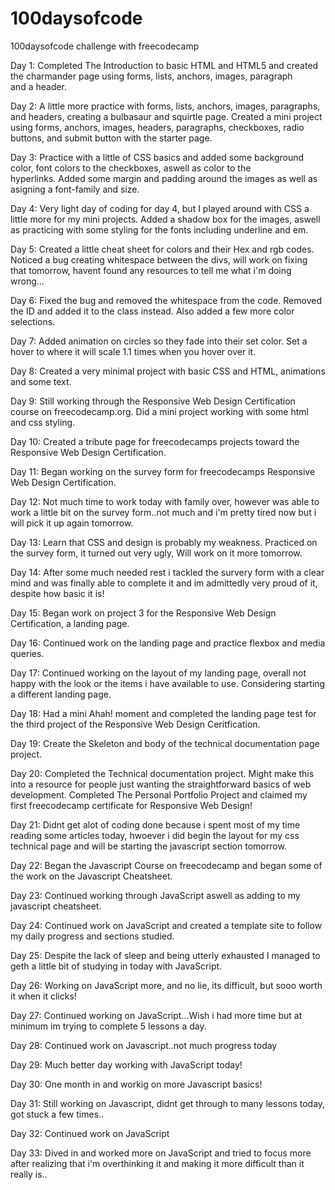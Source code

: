 # 100daysofcode
100daysofcode challenge with freecodecamp

Day 1: Completed The Introduction to basic HTML and HTML5 and created the charmander page using forms, lists, anchors, images, paragraph   
       and a header.

Day 2: A little more practice with forms, lists, anchors, images, paragraphs, and headers, creating a bulbasaur and squirtle page.
       Created a mini project using forms, anchors, images, headers, paragraphs, checkboxes, radio buttons, and submit button with the            starter page.
       
Day 3: Practice with a little of CSS basics and added some background color, font colors to the checkboxes, aswell as color to the         
       hyperlinks. Added some margin and padding around the images as well as asigning a font-family and size. 
       
Day 4: Very light day of coding for day 4, but I played around with CSS a little more for my mini projects. Added a shadow box for the            images, aswell as practicing with some styling for the fonts including underline and em. 

Day 5: Created a little cheat sheet for colors and their Hex and rgb codes.
       Noticed a bug creating whitespace between the divs, will work on fixing that tomorrow, havent found any resources to tell me what          i'm doing wrong...
      
Day 6: Fixed the bug and removed the whitespace from the code. 
       Removed the ID and added it to the class instead. Also added a few more color selections.
       
Day 7: Added animation on circles so they fade into their set color.
       Set a hover to where it will scale 1.1 times when you hover over it.

Day 8: Created a very minimal project with basic CSS and HTML, animations and some text.

Day 9: Still working through the Responsive Web Design Certification course on freecodecamp.org.
       Did a mini project working with some html and css styling.
       
Day 10: Created a tribute page for freecodecamps projects toward the Responsive Web Design Certification.

Day 11: Began working on the survey form for freecodecamps Responsive Web Design Certification.

Day 12: Not much time to work today with family over, however was able to work a little bit on the survey form..not much and i'm pretty           tired now but i will pick it up again tomorrow.

Day 13: Learn that CSS and design is probably my weakness. Practiced on the survey form, it turned out very ugly, Will work on it more             tomorrow.

Day 14: After some much needed rest i tackled the survery form with a clear mind and was finally able to complete it and im admittedly           very proud of it, despite how basic it is!

Day 15: Began work on project 3 for the Responsive Web Design Certification, a landing page.

Day 16: Continued work on the landing page and practice flexbox and media queries.

Day 17: Continued working on the layout of my landing page, overall not happy with the look or the items i have available to use.               Considering starting a different landing page.

Day 18: Had a mini Ahah! moment and completed the landing page test for the third project of the Responsive Web Design Ceritfication.

Day 19: Create the Skeleton and body of the technical documentation page project.

Day 20: Completed the Technical documentation project. Might make this into a resource for people just wanting the straightforward               basics of web development. 
        Completed The Personal Portfolio Project and claimed my first freecodecamp certificate for Responsive Web Design!
        
Day 21: Didnt get alot of coding done because i spent most of my time reading some articles today, hwoever i did begin the layout for my          css technical page and will be starting the javascript section tomorrow.

Day 22: Began the Javascript Course on freecodecamp and began some of the work on the Javascript Cheatsheet.

Day 23: Continued working through JavaScript aswell as adding to my javascript cheatsheet.

Day 24: Continued work on JavaScript and created a template site to follow my daily progress and sections studied.

Day 25: Despite the lack of sleep and being utterly exhausted I managed to geth a little bit of studying in today with JavaScript.

Day 26: Working on JavaScript more, and no lie, its difficult, but sooo worth it when it clicks!

Day 27: Continued working on JavaScript...Wish i had more time but at minimum im trying to complete 5 lessons a day.

Day 28: Continued work on Javascript..not much progress today

Day 29: Much better day working with JavaScript today!

Day 30: One month in and workig on more Javascript basics!

Day 31: Still working on Javascript, didnt get through to many lessons today, got stuck a few times..

Day 32: Continued work on JavaScript

Day 33: Dived in and worked more on JavaScript and tried to focus more after realizing that i'm overthinking it and making it more               difficult than it really is..
       

      
      

